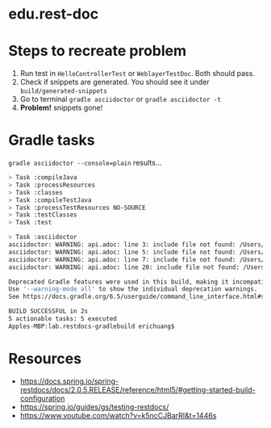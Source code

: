 # edu.rest-doc

# Steps to recreate problem
1. Run test in `HelloControllerTest` or `WeblayerTestDoc`. Both should pass.
2. Check if snippets are generated.  You should see it under `build/generated-snippets`
3. Go to terminal `gradle asciidoctor` or `gradle asciidoctor -t`
4. **Problem!** snippets gone!


# Gradle tasks

`gradle asciidoctor --console=plain`  results...

```bash
> Task :compileJava
> Task :processResources
> Task :classes
> Task :compileTestJava
> Task :processTestResources NO-SOURCE
> Task :testClasses
> Task :test

> Task :asciidoctor
asciidoctor: WARNING: api.adoc: line 3: include file not found: /Users/erichuang/Desktop/JE/00-Development/dev/lab/lab-rest-docs/lab.restdocs-gradlebuild/build/generated-snippets/home/curl-request.adoc
asciidoctor: WARNING: api.adoc: line 5: include file not found: /Users/erichuang/Desktop/JE/00-Development/dev/lab/lab-rest-docs/lab.restdocs-gradlebuild/build/generated-snippets/home/http-request.adoc
asciidoctor: WARNING: api.adoc: line 7: include file not found: /Users/erichuang/Desktop/JE/00-Development/dev/lab/lab-rest-docs/lab.restdocs-gradlebuild/build/generated-snippets/home/http-response.adoc
asciidoctor: WARNING: api.adoc: line 20: include file not found: /Users/erichuang/Desktop/JE/00-Development/dev/lab/lab-rest-docs/lab.restdocs-gradlebuild/build/generated-snippets/home-json/http-response.adoc

Deprecated Gradle features were used in this build, making it incompatible with Gradle 7.0.
Use '--warning-mode all' to show the individual deprecation warnings.
See https://docs.gradle.org/6.5/userguide/command_line_interface.html#sec:command_line_warnings

BUILD SUCCESSFUL in 2s
5 actionable tasks: 5 executed
Apples-MBP:lab.restdocs-gradlebuild erichuang$ 
```




# Resources
* https://docs.spring.io/spring-restdocs/docs/2.0.5.RELEASE/reference/html5/#getting-started-build-configuration
* https://spring.io/guides/gs/testing-restdocs/
* https://www.youtube.com/watch?v=k5ncCJBarRI&t=1446s